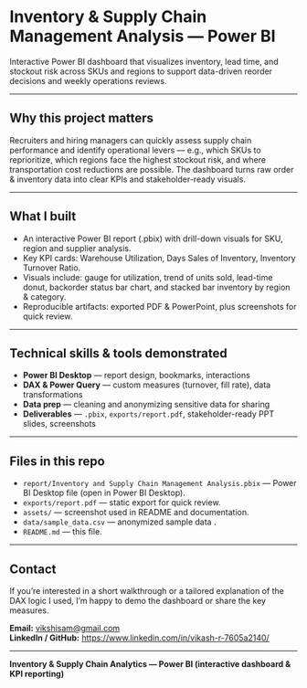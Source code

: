 # Inventory & Supply Chain Management Analysis — Power BI

Interactive Power BI dashboard that visualizes inventory, lead time, and stockout risk across SKUs and regions to support data-driven reorder decisions and weekly operations reviews.

---

## Why this project matters
Recruiters and hiring managers can quickly assess supply chain performance and identify operational levers — e.g., which SKUs to reprioritize, which regions face the highest stockout risk, and where transportation cost reductions are possible. The dashboard turns raw order & inventory data into clear KPIs and stakeholder-ready visuals.



---

## What I built
- An interactive Power BI report (.pbix) with drill-down visuals for SKU, region and supplier analysis.
- Key KPI cards: Warehouse Utilization, Days Sales of Inventory, Inventory Turnover Ratio.
- Visuals include: gauge for utilization, trend of units sold, lead-time donut, backorder status bar chart, and stacked bar inventory by region & category.
- Reproducible artifacts: exported PDF & PowerPoint, plus screenshots for quick review.

---

## Technical skills & tools demonstrated
- **Power BI Desktop** — report design, bookmarks, interactions  
- **DAX & Power Query** — custom measures (turnover, fill rate), data transformations  
- **Data prep** — cleaning and anonymizing sensitive data for sharing  
- **Deliverables** — `.pbix`, `exports/report.pdf`, stakeholder-ready PPT slides, screenshots

---


## Files in this repo
- `report/Inventory and Supply Chain Management Analysis.pbix` — Power BI Desktop file (open in Power BI Desktop).  
- `exports/report.pdf` — static export for quick review. 
- `assets/` — screenshot used in README and documentation.  
- `data/sample_data.csv` — anonymized sample data .  
- `README.md` — this file.

---

## Contact
If you’re interested in a short walkthrough or a tailored explanation of the DAX logic I used, I’m happy to demo the dashboard or share the key measures.

**Email:** vikshisam@gmail.com  
**LinkedIn / GitHub:** https://www.linkedin.com/in/vikash-r-7605a2140/

---
  
**Inventory & Supply Chain Analytics — Power BI (interactive dashboard & KPI reporting)**


